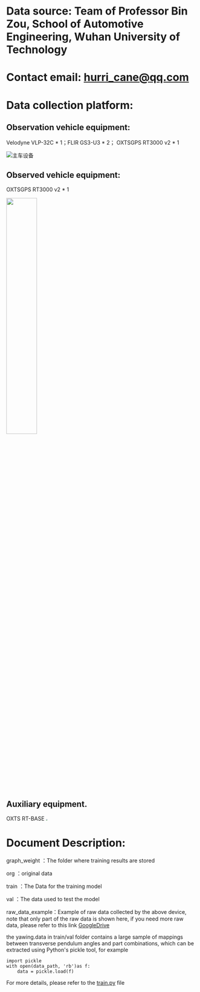 # Data source: Team of Professor Bin Zou, School of Automotive Engineering, Wuhan University of Technology

# Contact email: hurri_cane@qq.com

# Data collection platform:

## Observation vehicle equipment:

Velodyne VLP-32C * 1；FLIR GS3-U3 * 2； OXTSGPS RT3000 v2 * 1

![主车设备](https://user-images.githubusercontent.com/32425429/147375598-b4ce75c6-3ca4-4fd2-8561-a21f986e60bd.jpg)

## Observed vehicle equipment:

OXTSGPS RT3000 v2 * 1

<img src=https://user-images.githubusercontent.com/32425429/147375599-c931208e-eb87-4409-8be6-526958c958a5.jpg width=40% />


## Auxiliary equipment.

OXTS RT-BASE
<img src="https://user-images.githubusercontent.com/32425429/147375600-a8db0d54-5012-4fe7-8f54-4016613625ef.png" style="zoom:25%;" />



# Document Description:

graph_weight ：The folder where training results are stored

org ：original data

train ：The Data for the training model

val ：The data used to test the model

raw_data_example：Example of raw data collected by the above device, note that only part of the raw data is shown here, if you need more raw data, please refer to this link [GoogleDrive](https://drive.google.com/drive/folders/17uoB-aNu3g1SA42K_FgYyvCALzejKvUE)

the yawing.data in train/val folder contains a large sample of mappings between transverse pendulum angles and part combinations, which can be extracted using Python's pickle tool, for example

```
import pickle
with open(data_path, 'rb')as f:
    data = pickle.load(f)
```


For more details, please refer to the [train.py](./train.py)  file

# 

